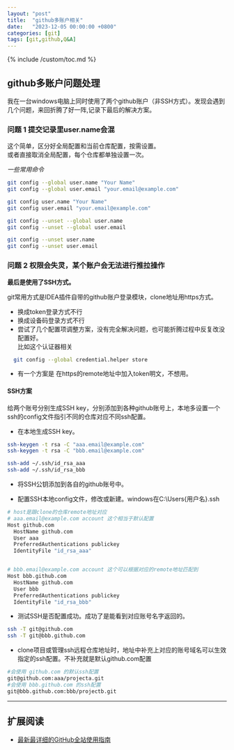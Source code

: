 ```yaml
---
layout: "post"
title:  "github多账户相关"
date:   "2023-12-05 00:00:00 +0800"
categories: [git]
tags: [git,github,Q&A]
---
```

{% include /custom/toc.md %}

## github多账户问题处理

我在一台windows电脑上同时使用了两个github账户（非SSH方式）。发现会遇到几个问题，来回折腾了好一阵,记录下最后的解决方案。

### 问题 1 提交记录里user.name会混

这个简单，区分好全局配置和当前仓库配置，按需设置。  
或者直接取消全局配置，每个仓库都单独设置一次。

*一些常用命令*

```bash
git config --global user.name "Your Name"
git config --global user.email "your.email@example.com"
```

```bash
git config user.name "Your Name"
git config user.email "your.email@example.com"
```

```bash
git config --unset --global user.name
git config --unset --global user.email
```

```bash
git config --unset user.name
git config --unset user.email
```

### 问题 2 权限会失灵，某个账户会无法进行推拉操作

**最后是使用了SSH方式。**

git常用方式是IDEA插件自带的github账户登录模块，clone地址用https方式。

- 换成token登录方式不行
- 换成设备码登录方式不行
- 尝试了几个配置项调整方案，没有完全解决问题，也可能折腾过程中反复改没配置好。  
  比如这个认证器相关

```bash
  git config --global credential.helper store
```

- 有一个方案是 在https的remote地址中加入token明文，不想用。

#### SSH方案

给两个账号分别生成SSH key，分别添加到各种github账号上，本地多设置一个ssh的config文件指引不同的仓库对应不同ssh配置。

- 在本地生成SSH key。

```bash
ssh-keygen -t rsa -C "aaa.email@example.com"
ssh-keygen -t rsa -C "bbb.email@example.com"
```

```bash
ssh-add ~/.ssh/id_rsa_aaa
ssh-add ~/.ssh/id_rsa_bbb
```

- 将SSH公钥添加到各自的github账号中。

- 配置SSH本地config文件，修改或新建。windows在C:\Users\{用户名}\.ssh

```bash
# host是跟clone的仓库remote地址对应
# aaa.email@example.com account 这个相当于默认配置
Host github.com
  HostName github.com
  User aaa
  PreferredAuthentications publickey
  IdentityFile "id_rsa_aaa"


# bbb.email@example.com account 这个可以根据对应的remote地址匹配到
Host bbb.github.com
  HostName github.com
  User bbb
  PreferredAuthentications publickey
  IdentityFile "id_rsa_bbb"
```

- 测试SSH是否配置成功。成功了是能看到对应账号名字返回的。

```bash
ssh -T git@github.com
ssh -T git@bbb.github.com
```

- clone项目或管理ssh远程仓库地址时，地址中补充上对应的账号域名可以生效指定的ssh配置。不补充就是默认github.com配置

```bash
#会使用 github.com 的默认ssh配置
git@github.com:aaa/projecta.git
#会使用 bbb.github.com 的ssh配置
git@bbb.github.com:bbb/projectb.git
```

---
## 扩展阅读

- [最新最详细的GitHub全站使用指南](https://zhuanlan.zhihu.com/p/664195515)

